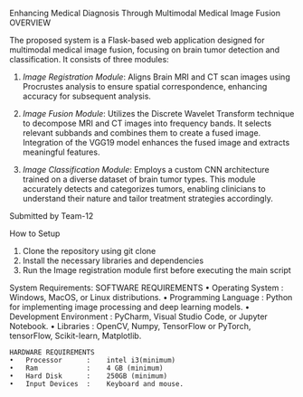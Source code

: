 Enhancing Medical Diagnosis Through Multimodal Medical Image Fusion
OVERVIEW 

The proposed system is a Flask-based web application designed for multimodal medical image fusion, focusing on brain tumor detection and classification. It consists of three modules:

1. *Image Registration Module*: Aligns Brain MRI and CT scan images using Procrustes analysis to ensure spatial correspondence, enhancing accuracy for subsequent analysis.

2. *Image Fusion Module*: Utilizes the Discrete Wavelet Transform technique to decompose MRI and CT images into frequency bands. It selects relevant subbands and combines them to create a fused image. Integration of the VGG19 model enhances the fused image and extracts meaningful features.

3. *Image Classification Module*: Employs a custom CNN architecture trained on a diverse dataset of brain tumor types. This module accurately detects and categorizes tumors, enabling clinicians to understand their nature and tailor treatment strategies accordingly.

Submitted by Team-12

How to Setup
1. Clone the repository using git clone
2. Install the necessary libraries and dependencies
3. Run the Image registration module first before executing the main script

System Requirements:
    SOFTWARE REQUIREMENTS
    •	Operating System	    :	Windows, MacOS, or Linux distributions.
    •	Programming Language	:	Python for implementing image processing and deep learning models.
    •	Development Environment	:	PyCharm, Visual Studio Code, or Jupyter Notebook.
    •	Libraries	            :	OpenCV, Numpy, TensorFlow or PyTorch, tensorFlow, Scikit-learn, Matplotlib.

    HARDWARE REQUIREMENTS
    •	Processor	   :	intel i3(minimum)
    •	Ram	           :	4 GB (minimum)
    •	Hard Disk	   :	250GB (minimum)
    •	Input Devices  :	Keyboard and mouse.
